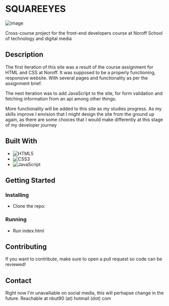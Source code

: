 # SQUAREEYES

![image](https://darling-jelly-e3b55d.netlify.app/images/se_home.jpg)

Cross-course project for the front-end developers course at Noroff School of technology and digital media

## Description

The first iteration of this site was a result of the course assignment for HTML and CSS at Noroff. It was supposed to be a properly functioning, responsive website. With several pages and functionality as per the assignment brief. 

The next iteration was to add JavaScript to the site, for form validation and fetching information from an api among other things. 

More functionality will be added to this site as my studies progress. As my skills improve I envision that I might design the site from the ground up again, as there are some choices that I would make differently at this stage of my developer journey


## Built With

- ![HTML5](https://img.shields.io/badge/html5-%23E34F26.svg?style=for-the-badge&logo=html5&logoColor=white)
- ![CSS3](https://img.shields.io/badge/css3-%231572B6.svg?style=for-the-badge&logo=css3&logoColor=white)
- ![JavaScript](https://img.shields.io/badge/javascript-%23323330.svg?style=for-the-badge&logo=javascript&logoColor=%23F7DF1E)

## Getting Started

### Installing

- Clone the repo:

### Running

- Run index.html

## Contributing

If you want to contribute, make sure to open a pull request so code can be reviewed!

## Contact

Right now I'm unavailiable on social media, this will perhapse change in the future.
Reachable at nbut90 (at) hotmail (dot) com
